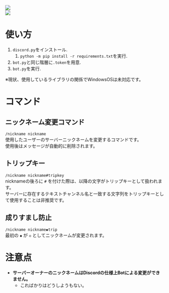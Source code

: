 ![](https://img.shields.io/badge/python-3.10.x-blue?style=for-the-badge&logo=python)  
![](https://i.imgur.com/Fx5vRFC.gif)

# 使い方

1. `discord.py`をインストール.
   1. `python -m pip install -r requirements.txt`を実行.
1. `bot.py`と同じ階層に`.token`を用意.
1. `bot.py`を実行.

※現状、使用しているライブラリの関係でWindowsOSは未対応です。

# コマンド

## ニックネーム変更コマンド

`/nickname nickname`  
使用したユーザーのサーバーニックネームを変更するコマンドです。  
使用後はメッセージが自動的に削除されます。

## トリップキー

`/nickname nickname#tripkey`  
nicknameの後ろに `#` を付けた際は、以降の文字がトリップキーとして扱われます。  
サーバーに存在するテキストチャンネル名と一致する文字列をトリップキーとして使用することは非推奨です。

## 成りすまし防止

`/nickname nickname◆trip`  
最初の `◆` が `◇` としてニックネームが変更されます。

# 注意点

- **サーバーオーナーのニックネームはDiscordの仕様上Botによる変更ができません。**
  - こればかりはどうしようもない。
